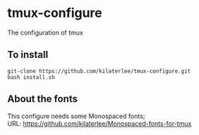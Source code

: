 # tmux-configure
The configuration of tmux

## To install  
```
git-clone https://github.com/kilaterlee/tmux-configure.git  
bash install.sh  
```

## About the fonts  
This configure needs some Monospaced fonts;  
URL: https://github.com/kilaterlee/Monospaced-fonts-for-tmux
